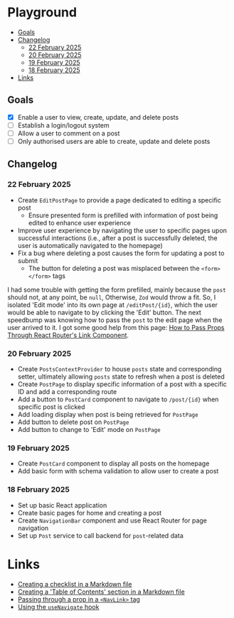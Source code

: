 # Playground

- [Goals](#goals)
- [Changelog](#changelog)
    - [22 February 2025](#22-february-2025)
    - [20 February 2025](#20-february-2025)
    - [19 February 2025](#19-february-2025)
    - [18 February 2025](#18-february-2025)
- [Links](#links)

## Goals <a name="goals"></a>
- [x] Enable a user to view, create, update, and delete posts
- [ ] Establish a login/logout system
- [ ] Allow a user to comment on a post
- [ ] Only authorised users are able to create, update and delete posts

## Changelog <a name="changelog"></a>

### 22 February 2025 <a name="22-february-2025"></a>
- Create `EditPostPage` to provide a page dedicated to editing a specific post
    - Ensure presented form is prefilled with information of post being edited to enhance user experience
- Improve user experience by navigating the user to specific pages upon successful interactions (i.e., after a post is successfully deleted, the user is automatically navigated to the homepage)
- Fix a bug where deleting a post causes the form for updating a post to submit
    - The button for deleting a post was misplaced between the `<form></form>` tags

I had some trouble with getting the form prefilled, mainly because the `post` should not, at any point, be `null`, Otherwise, `Zod` would throw a fit. So, I isolated 'Edit mode' into its own page at `/editPost/{id}`, which the user would be able to navigate to by clicking the 'Edit' button. The next speedbump was knowing how to pass the `post` to the edit page when the user arrived to it. I got some good help from this page: [How to Pass Props Through React Router's Link Component](https://ui.dev/react-router-pass-props-to-link).

### 20 February 2025 <a name="20-february-2025"></a>
- Create `PostsContextProvider` to house `posts` state and corresponding setter, ultimately allowing `posts` state to refresh when a post is deleted
- Create `PostPage` to display specific information of a post with a specific ID and add a corresponding route
- Add a button to `PostCard` component to navigate to `/post/{id}` when specific post is clicked
- Add loading display when post is being retrieved for `PostPage`
- Add button to delete post on `PostPage`
- Add button to change to 'Edit' mode on `PostPage`

### 19 February 2025 <a name="19-february-2025"></a>
- Create `PostCard` component to display all posts on the homepage
- Add basic form with schema validation to allow user to create a post

### 18 February 2025 <a name="18-february-2025"></a>
- Set up basic React application
- Create basic pages for home and creating a post
- Create `NavigationBar` component and use React Router for page navigation
- Set up `Post` service to call backend for `post`-related data

# Links <a name="links"></a>
- [Creating a checklist in a Markdown file](https://www.markdownguide.org/extended-syntax/#task-lists)
- [Creating a 'Table of Contents' section in a Markdown file](https://stackoverflow.com/a/33433098/19579561)
- [Passing through a prop in a `<NavLink>` tag](https://ui.dev/react-router-pass-props-to-link)
- [Using the `useNavigate` hook](https://stackoverflow.com/a/78556974/19579561)